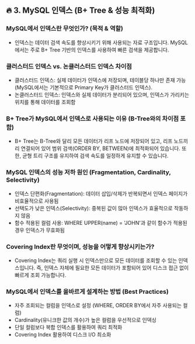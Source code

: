 ## 🔥 3. MySQL 인덱스 (B+ Tree & 성능 최적화)

### MySQL에서 인덱스란 무엇인가? (목적 & 역할)
- 인덱스는 데이터 검색 속도를 향상시키기 위해 사용되는 자료 구조입니다. MySQL에서는 주로 B+ Tree 기반의 인덱스를 사용하여 빠른 검색을 제공합니다.

### 클러스터드 인덱스 vs. 논클러스터드 인덱스 차이점
- 클러스터드 인덱스: 실제 데이터가 인덱스에 저장되며, 테이블당 하나만 존재 가능 (MySQL에서는 기본적으로 Primary Key가 클러스터드 인덱스).
- 논클러스터드 인덱스: 인덱스와 실제 데이터가 분리되어 있으며, 인덱스가 가리키는 위치를 통해 데이터를 조회함


### B+ Tree가 MySQL에서 인덱스로 사용되는 이유 (B-Tree와의 차이점 포함)
- B+ Tree는 B-Tree와 달리 모든 데이터가 리프 노드에 저장되어 있고, 리프 노드끼리 연결되어 있어 범위 검색(ORDER BY, BETWEEN)에 최적화되어 있습니다. 또한, 균형 트리 구조를 유지하여 검색 속도를 일정하게 유지할 수 있습니다.

 
### MySQL 인덱스의 성능 저하 원인 (Fragmentation, Cardinality, Selectivity)
- 인덱스 단편화(Fragmentation): 데이터 삽입/삭제가 반복되면서 인덱스 페이지가 비효율적으로 사용됨
- 선택도가 낮은 인덱스(Selectivity): 중복된 값이 많아 인덱스가 효율적으로 작동하지 않음
- 함수 적용된 컬럼 사용: WHERE UPPER(name) = 'JOHN'과 같이 함수가 적용된 경우 인덱스가 무효화됨

### Covering Index란 무엇이며, 성능을 어떻게 향상시키는가?
- Covering Index는 쿼리 실행 시 인덱스만으로 모든 데이터를 조회할 수 있는 인덱스입니다. 즉, 인덱스 자체에 필요한 모든 데이터가 포함되어 있어 디스크 접근 없이 빠르게 조회 가능합니다.

### MySQL에서 인덱스를 올바르게 설계하는 방법 (Best Practices)
- 자주 조회되는 컬럼을 인덱스로 설정 (WHERE, ORDER BY에서 자주 사용되는 컬럼)
- Cardinality(유니크한 값의 개수)가 높은 컬럼을 우선적으로 인덱싱
- 단일 컬럼보다 복합 인덱스를 활용하여 쿼리 최적화
- Covering Index 활용하여 디스크 I/O 최소화
